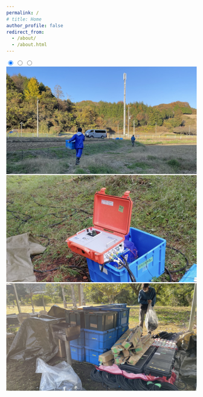```yaml
---
permalink: /
# title: Home
author_profile: false
redirect_from: 
  - /about/
  - /about.html
---
```


<!-- Image Slider -->
<div class="image-slider">
  <input type="radio" id="slide1" name="slider" checked>
  <input type="radio" id="slide2" name="slider">
  <input type="radio" id="slide3" name="slider">
  
  <div class="slider-container">
    <div class="slide">
      <img src="/images/journey/2023_tochigi/tochigi-1.jpg" alt="Image 1">
    </div>
    <div class="slide">
      <img src="/images/journey/2023_tochigi/tochigi-2.jpg" alt="Image 2">
    </div>
    <div class="slide">
      <img src="/images/journey/2023_tochigi/tochigi-3.jpg" alt="Image 3">
    </div>
  </div>

  <div class="slider-dots">
    <label for="slide1" class="dot"></label>
    <label for="slide2" class="dot"></label>
    <label for="slide3" class="dot"></label>
  </div>
</div>

<script>
  let currentIndex = 0;
  const slides = document.querySelectorAll('input[name="slider"]');
  const totalSlides = slides.length;

  setInterval(() => {
    slides[currentIndex].checked = false; 
    currentIndex = (currentIndex + 1) % totalSlides; 
    slides[currentIndex].checked = true; 
  }, 2000); 
</script>
